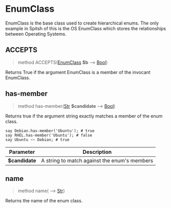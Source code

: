 # EnumClass
 EnumClass is the base class used to create hierarchical enums. The only example in Spitsh of this is the OS EnumClass which stores the relationships between Operating Systems.
## ACCEPTS
>method ACCEPTS([EnumClass](./EnumClass.md) **$b** ⟶ [Bool](./Bool.md))

 Returns True if the argument EnumClass is a member of the invocant EnumClass.
## has-member
>method has-member([Str](./Str.md) **$candidate** ⟶ [Bool](./Bool.md))

 Returns true if the argument string exactly matches a member of the enum class.
```perl6
say Debian.has-member('Ubuntu'); # true
say RHEL.has-member('Ubuntu'); # false
say Ubuntu ~~ Debian; # true
```

|Parameter|Description|
|---------|-----------|
|**$candidate**| A string to match against the enum's members|
## name
>method name( ⟶ [Str](./Str.md))

 Returns the name of the enum class.
